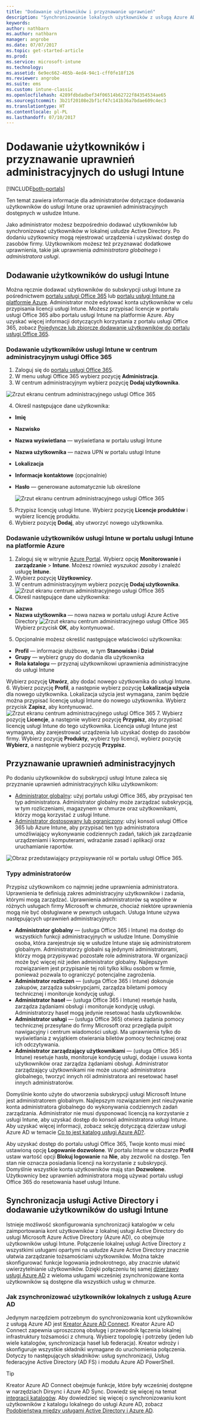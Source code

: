 ```yaml
---
title: "Dodawanie użytkowników i przyznawanie uprawnień"
description: "Synchronizowanie lokalnych użytkowników z usługą Azure AD i przyznawanie uprawnień administratora dla subskrypcji usługi Intune"
keywords: 
author: nathbarn
ms.author: nathbarn
manager: angrobe
ms.date: 07/07/2017
ms.topic: get-started-article
ms.prod: 
ms.service: microsoft-intune
ms.technology: 
ms.assetid: 6e9ec662-465b-4ed4-94c1-cff0fe18f126
ms.reviewer: angrobe
ms.suite: ems
ms.custom: intune-classic
ms.openlocfilehash: 4289fdbdadbef34f06514b62722f84354534ae65
ms.sourcegitcommit: 3b21f20108e2bf1cf47c141b36a7bdae609c4ec3
ms.translationtype: HT
ms.contentlocale: pl-PL
ms.lasthandoff: 07/10/2017
---
```

# <a name="add-users-and-give-administrative-permission-to-intune"></a>Dodawanie użytkowników i przyznawanie uprawnień administracyjnych do usługi Intune

[!INCLUDE[both-portals](./includes/note-for-both-portals.md)]

Ten temat zawiera informacje dla administratorów dotyczące dodawania użytkowników do usługi Intune oraz uprawnień administracyjnych dostępnych w usłudze Intune.

Jako administrator możesz bezpośrednio dodawać użytkowników lub synchronizować użytkowników w lokalnej usłudze Active Directory. Po dodaniu użytkownicy mogą rejestrować urządzenia i uzyskiwać dostęp do zasobów firmy. Użytkownikom możesz też przyznawać dodatkowe uprawnienia, takie jak uprawnienia *administratora globalnego* i *administratora usługi*.

## <a name="add-users-to-intune"></a>Dodawanie użytkowników do usługi Intune
Można ręcznie dodawać użytkowników do subskrypcji usługi Intune za pośrednictwem [portalu usługi Office 365](https://www.office.com/signin) lub [portalu usługi Intune na platformie Azure](https://portal.azure.com/#blade/Microsoft_Intune_DeviceSettings/ExtensionLandingBlade/overview). Administrator może edytować konta użytkowników w celu przypisania licencji usługi Intune. Możesz przypisać licencje w portalu usługi Office 365 albo portalu usługi Intune na platformie Azure. Aby uzyskać więcej informacji dotyczących korzystania z portalu usługi Office 365, zobacz [Pojedyncze lub zbiorcze dodawanie użytkowników do portalu usługi Office 365](https://support.office.com/article/Add-users-individually-or-in-bulk-to-Office-365-Admin-Help-1970f7d6-03b5-442f-b385-5880b9c256ec).

### <a name="add-intune-users-in-the-office-365-admin-center"></a>Dodawanie użytkowników usługi Intune w centrum administracyjnym usługi Office 365
1. Zaloguj się do [portalu usługi Office 365](https://www.office.com/signin).
2. W menu usługi Office 365 wybierz pozycję **Administracja**.
3. W centrum administracyjnym wybierz pozycję **Dodaj użytkownika**.

  ![Zrzut ekranu centrum administracyjnego usługi Office 365](media/office-add-user.png)

4. Określ następujące dane użytkownika:
  - **Imię**
  - **Nazwisko**
  - **Nazwa wyświetlana** — wyświetlana w portalu usługi Intune
  - **Nazwa użytkownika** — nazwa UPN w portalu usługi Intune
  - **Lokalizacja**
  - **Informacje kontaktowe** (opcjonalnie)
  - **Hasło** — generowane automatycznie lub określone

     ![Zrzut ekranu centrum administracyjnego usługi Office 365](media/office-add-user-details.png)

5. Przypisz licencję usługi Intune. Wybierz pozycję **Licencje produktów** i wybierz licencję produktu.
6. Wybierz pozycję **Dodaj**, aby utworzyć nowego użytkownika.

### <a name="add-intune-users-in-the-azure-intune-portal"></a>Dodawanie użytkowników usługi Intune w portalu usługi Intune na platformie Azure
1. Zaloguj się w witrynie [Azure Portal](https://portal.azure.com). Wybierz opcję **Monitorowanie i zarządzanie** > **Intune**. Możesz również *wyszukać zasoby* i znaleźć usługę **Intune**.
2. Wybierz pozycję **Użytkownicy**.
3. W centrum administracyjnym wybierz pozycję **Dodaj użytkownika**.
  ![Zrzut ekranu centrum administracyjnego usługi Office 365](media/intune-add-user.png)
4. Określ następujące dane użytkownika:
  - **Nazwa**
  - **Nazwa użytkownika** — nowa nazwa w portalu usługi Azure Active Directory ![Zrzut ekranu centrum administracyjnego usługi Office 365](media/intune-add-user-info.png) Wybierz przycisk **OK**, aby kontynuować.
5. Opcjonalnie możesz określić następujące właściwości użytkownika:
  - **Profil** — informacje służbowe, w tym **Stanowisko** i **Dział**
  -  **Grupy** — wybierz grupy do dodania dla użytkownika
  - **Rola katalogu** — przyznaj użytkownikowi uprawnienia administracyjne do usługi Intune

  Wybierz pozycję **Utwórz**, aby dodać nowego użytkownika do usługi Intune.
6. Wybierz pozycję **Profil**, a następnie wybierz pozycję **Lokalizacja użycia** dla nowego użytkownika. Lokalizacja użycia jest wymagana, zanim będzie można przypisać licencję usługi Intune do nowego użytkownika. Wybierz przycisk **Zapisz**, aby kontynuować.
    ![Zrzut ekranu centrum administracyjnego usługi Office 365](media/intune-add-user-loc.png)
7. Wybierz pozycję **Licencje**, a następnie wybierz pozycję **Przypisz**, aby przypisać licencję usługi Intune do tego użytkownika. Licencja usługi Intune jest wymagana, aby zarejestrować urządzenia lub uzyskać dostęp do zasobów firmy. Wybierz pozycję **Produkty**, wybierz typ licencji, wybierz pozycję **Wybierz**, a następnie wybierz pozycję **Przypisz**.

## <a name="grant-admin-permissions"></a>Przyznawanie uprawnień administracyjnych

Po dodaniu użytkowników do subskrypcji usługi Intune zaleca się przyznanie uprawnień administracyjnych kilku użytkownikom:
-   [Administrator globalny](#tenant-administrator): użyj portalu usługi Office 365, aby przypisać ten typ administratora. Administrator globalny może zarządzać subskrypcją, w tym rozliczeniami, magazynem w chmurze oraz użytkownikami, którzy mogą korzystać z usługi Intune.
-   [Administrator dostosowany lub ograniczony](#service-administrator): użyj konsoli usługi Office 365 lub Azure Intune, aby przypisać ten typ administratora umożliwiający wykonywanie codziennych zadań, takich jak zarządzanie urządzeniami i komputerami, wdrażanie zasad i aplikacji oraz uruchamianie raportów.

![Obraz przedstawiający przypisywanie ról w portalu usługi Office 365.](./media/office-assign-roles.png)

### <a name="types-of-administrators"></a>Typy administratorów

Przypisz użytkownikom co najmniej jedne uprawnienia administratora. Uprawnienia te definiują zakres administracyjny użytkowników i zadania, którymi mogą zarządzać. Uprawnienia administratorów są wspólne w różnych usługach firmy Microsoft w chmurze, chociaż niektóre uprawnienia mogą nie być obsługiwane w pewnych usługach. Usługa Intune używa następujących uprawnień administracyjnych:

- **Administrator globalny** — (usługa Office 365 i Intune) ma dostęp do wszystkich funkcji administracyjnych w usłudze Intune. Domyślnie osoba, która zarejestruje się w usłudze Intune staje się administratorem globalnym. Administratorzy globalni są jedynymi administratorami, którzy mogą przypisywać pozostałe role administratora. W organizacji może być więcej niż jeden administrator globalny. Najlepszym rozwiązaniem jest przypisanie tej roli tylko kilku osobom w firmie, ponieważ pozwala to ograniczyć potencjalne zagrożenia.
- **Administrator rozliczeń** — (usługa Office 365 i Intune) dokonuje zakupów, zarządza subskrypcjami, zarządza biletami pomocy technicznej i monitoruje kondycję usługi.
- **Administrator haseł** — (usługa Office 365 i Intune) resetuje hasła, zarządza żądaniami obsługi i monitoruje kondycję usługi. Administratorzy haseł mogą jedynie resetować hasła użytkowników.
- **Administrator usługi** — (usługa Office 365) otwiera żądania pomocy technicznej przesyłane do firmy Microsoft oraz przegląda pulpit nawigacyjny i centrum wiadomości usługi. Ma uprawnienia tylko do wyświetlania z wyjątkiem otwierania biletów pomocy technicznej oraz ich odczytywania.
- **Administrator zarządzający użytkownikami** — (usługa Office 365 i Intune) resetuje hasła, monitoruje kondycję usługi, dodaje i usuwa konta użytkowników oraz zarządza żądaniami obsługi. Administrator zarządzający użytkownikami nie może usunąć administratora globalnego, tworzyć innych ról administratora ani resetować haseł innych administratorów.

Domyślnie konto użyte do utworzenia subskrypcji usługi Microsoft Intune jest administratorem globalnym. Najlepszym rozwiązaniem jest nieużywanie konta administratora globalnego do wykonywania codziennych zadań zarządzania. Administrator nie musi dysponować licencją na korzystanie z usługi Intune, aby uzyskać dostęp do konsoli administratora usługi Intune. Aby uzyskać więcej informacji, zobacz sekcję dotyczącą dzierżaw usługi Azure AD w temacie [Co to jest katalog usługi Azure AD?](http://technet.microsoft.com/library/jj573650.aspx).

Aby uzyskać dostęp do portalu usługi Office 365, Twoje konto musi mieć ustawioną opcję **Logowanie dozwolone**. W portalu Intune w obszarze **Profil** ustaw wartość opcji **Blokuj logowanie** na **Nie**, aby zezwolić na dostęp. Ten stan nie oznacza posiadania licencji na korzystanie z subskrypcji. Domyślnie wszystkie konta użytkowników mają stan **Dozwolone**. Użytkownicy bez uprawnień administratora mogą używać portalu usługi Office 365 do resetowania haseł usługi Intune.

## <a name="sync-active-directory-and-add-users-to-intune"></a>Synchronizacja usługi Active Directory i dodawanie użytkowników do usługi Intune
Istnieje możliwość skonfigurowania synchronizacji katalogów w celu zaimportowania kont użytkowników z lokalnej usługi Active Directory do usługi Microsoft Azure Active Directory (Azure AD), co obejmuje użytkowników usługi Intune. Połączenie lokalnej usługi Active Directory z wszystkimi usługami opartymi na usłudze Azure Active Directory znacznie ułatwia zarządzanie tożsamościami użytkowników. Można także skonfigurować funkcje logowania jednokrotnego, aby znacznie ułatwić uwierzytelnianie użytkowników. Dzięki połączeniu tej samej [dzierżawy usługi Azure AD](https://azure.microsoft.com/documentation/articles/active-directory-aadconnect/) z wieloma usługami wcześniej zsynchronizowane konta użytkowników są dostępne dla wszystkich usług w chmurze.

### <a name="how-to-sync-on-premises-users-with-azure-ad"></a>Jak zsynchronizować użytkowników lokalnych z usługą Azure AD
Jedynym narzędziem potrzebnym do synchronizowania kont użytkowników z usługą Azure AD jest [Kreator Azure AD Connect](https://www.microsoft.com/download/details.aspx?id=47594). Kreator Azure AD Connect zapewnia uproszczoną obsługę i przewodnik łączenia lokalnej infrastruktury tożsamości z chmurą.  Wybierz topologię i potrzeby (jeden lub wiele katalogów, synchronizacja haseł lub federacja). Kreator wdroży i skonfiguruje wszystkie składniki wymagane do uruchomienia połączenia. Dotyczy to następujących składników: usług synchronizacji, Usług federacyjne Active Directory (AD FS) i modułu Azure AD PowerShell.

> [!TIP]
> Kreator Azure AD Connect obejmuje funkcje, które były wcześniej dostępne w narzędziach Dirsync i Azure AD Sync. Dowiedz się więcej na temat [integracji katalogów](http://technet.microsoft.com/library/jj573653.aspx). Aby dowiedzieć się więcej o synchronizowaniu kont użytkowników z katalogu lokalnego do usługi Azure AD, zobacz [Podobieństwa między usługami Active Directory i Azure AD](http://technet.microsoft.com/library/dn518177.aspx).
